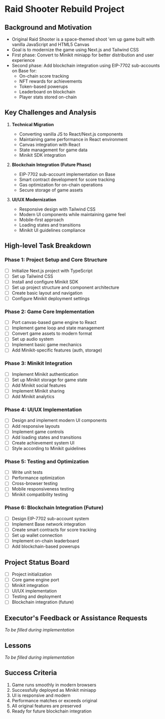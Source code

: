 # Raid Shooter Rebuild Project

## Background and Motivation
- Original Raid Shooter is a space-themed shoot 'em up game built with vanilla JavaScript and HTML5 Canvas
- Goal is to modernize the game using Next.js and Tailwind CSS
- First phase: Convert to Minikit miniapp for better distribution and user experience
- Second phase: Add blockchain integration using EIP-7702 sub-accounts on Base for:
  - On-chain score tracking
  - NFT rewards for achievements
  - Token-based powerups
  - Leaderboard on blockchain
  - Player stats stored on-chain

## Key Challenges and Analysis
1. **Technical Migration**
   - Converting vanilla JS to React/Next.js components
   - Maintaining game performance in React environment
   - Canvas integration with React
   - State management for game data
   - Minikit SDK integration

2. **Blockchain Integration (Future Phase)**
   - EIP-7702 sub-account implementation on Base
   - Smart contract development for score tracking
   - Gas optimization for on-chain operations
   - Secure storage of game assets

3. **UI/UX Modernization**
   - Responsive design with Tailwind CSS
   - Modern UI components while maintaining game feel
   - Mobile-first approach
   - Loading states and transitions
   - Minikit UI guidelines compliance

## High-level Task Breakdown

### Phase 1: Project Setup and Core Structure
- [ ] Initialize Next.js project with TypeScript
- [ ] Set up Tailwind CSS
- [ ] Install and configure Minikit SDK
- [ ] Set up project structure and component architecture
- [ ] Create basic layout and navigation
- [ ] Configure Minikit deployment settings

### Phase 2: Game Core Implementation
- [ ] Port canvas-based game engine to React
- [ ] Implement game loop and state management
- [ ] Convert game assets to modern format
- [ ] Set up audio system
- [ ] Implement basic game mechanics
- [ ] Add Minikit-specific features (auth, storage)

### Phase 3: Minikit Integration
- [ ] Implement Minikit authentication
- [ ] Set up Minikit storage for game state
- [ ] Add Minikit social features
- [ ] Implement Minikit sharing
- [ ] Add Minikit analytics

### Phase 4: UI/UX Implementation
- [ ] Design and implement modern UI components
- [ ] Add responsive layouts
- [ ] Implement game controls
- [ ] Add loading states and transitions
- [ ] Create achievement system UI
- [ ] Style according to Minikit guidelines

### Phase 5: Testing and Optimization
- [ ] Write unit tests
- [ ] Performance optimization
- [ ] Cross-browser testing
- [ ] Mobile responsiveness testing
- [ ] Minikit compatibility testing

### Phase 6: Blockchain Integration (Future)
- [ ] Design EIP-7702 sub-account system
- [ ] Implement Base network integration
- [ ] Create smart contracts for score tracking
- [ ] Set up wallet connection
- [ ] Implement on-chain leaderboard
- [ ] Add blockchain-based powerups

## Project Status Board
- [ ] Project initialization
- [ ] Core game engine port
- [ ] Minikit integration
- [ ] UI/UX implementation
- [ ] Testing and deployment
- [ ] Blockchain integration (future)

## Executor's Feedback or Assistance Requests
*To be filled during implementation*

## Lessons
*To be filled during implementation*

## Success Criteria
1. Game runs smoothly in modern browsers
2. Successfully deployed as Minikit miniapp
3. UI is responsive and modern
4. Performance matches or exceeds original
5. All original features are preserved
6. Ready for future blockchain integration 